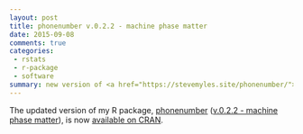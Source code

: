 ```yaml
---
layout: post
title: phonenumber v.0.2.2 - machine phase matter
date: 2015-09-08
comments: true
categories:
 - rstats
 - r-package
 - software
summary: new version of <a href="https://stevemyles.site/phonenumber/">phonenumber</a> R package
---
```


The updated version of my R package, [phonenumber](https://stevemyles.site/phonenumber/) ([v.0.2.2 - machine phase matter](https://github.com/scumdogsteev/phonenumber/releases/tag/v0.2.2)), is now&nbsp;[available on CRAN](https://cran.r-project.org/web/packages/phonenumber/index.html).